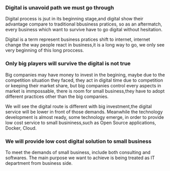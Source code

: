 ### Digital is unavoid path we must go through

Digital process is jsut in its beginning stage,and  digital show their advantage compare to traditional bbusiness pratices, so as an aftermatch, every business which want to survive
have to go digital without hesitation.

Digital is a term represent business pratices shift to internet, internet change the way people react in business,it is a long way to go, we only see very beginning of this long proccess.


### Only big players will survive the digital is not true

Big companies may have money to invest in the begining, maybe due to the competition situation they faced, they act in digital time due to competition or keeping their market share,
but big companies control every aspects in market is immpossable, there is room for small business,they have  to adopt different practices other than the big companies.

We will see the digital route is different with big investment,the  digital service will be lower in front of those demands. Meanwhile the technology development is almost ready, some  technology
emerge, in order to provide low cost service to small busininess,such as Open Source applications, Docker, Cloud.

### We will provide low cost digital solution to small business

To meet the demands of  small business, include both consulting and softwares. The main purpose we want to achieve is being treated as IT department from business side.
 
 
